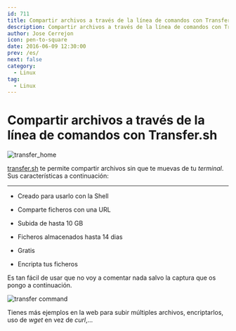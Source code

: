 ```yaml
---
id: 711
title: Compartir archivos a través de la línea de comandos con Transfer.sh
description: Compartir archivos a través de la línea de comandos con Transfer.sh
author: Jose Cerrejon
icon: pen-to-square
date: 2016-06-09 12:30:00
prev: /es/
next: false
category:
  - Linux
tag:
  - Linux
---
```


# Compartir archivos a través de la línea de comandos con Transfer.sh

![transfer_home](/images/2016/06/transfer_home.png)

[transfer.sh](https://transfer.sh/) te permite compartir archivos sin que te muevas de tu *terminal*. Sus características a continuación:

- - -
* Creado para usarlo con la Shell

* Comparte ficheros con una URL

* Subida de hasta 10 GB

* Ficheros almacenados hasta 14 dias

* Gratis

* Encripta tus ficheros

Es tan fácil de usar que no voy a comentar nada salvo la captura que os pongo a continuación.

![transfer command](/images/2016/06/transfer_command.png)

Tienes más ejemplos en la web para subir múltiples archivos, encriptarlos, uso de *wget* en vez de *curl*,...